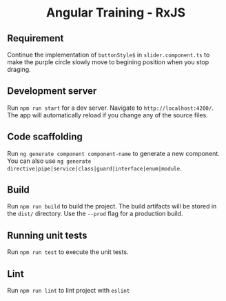 <h1 align="center">
  Angular Training - RxJS
</h1>

## Requirement

Continue the implementation of `buttonStyle$` in `slider.component.ts` to make the purple circle slowly move to begining position when you stop draging.


## Development server

Run `npm run start` for a dev server. Navigate to `http://localhost:4200/`. The app will automatically reload if you change any of the source files.

## Code scaffolding

Run `ng generate component component-name` to generate a new component. You can also use `ng generate directive|pipe|service|class|guard|interface|enum|module`.

## Build

Run `npm run build` to build the project. The build artifacts will be stored in the `dist/` directory. Use the `--prod` flag for a production build.

## Running unit tests

Run `npm run test` to execute the unit tests.

## Lint

Run `npm run lint` to lint project with `eslint`

